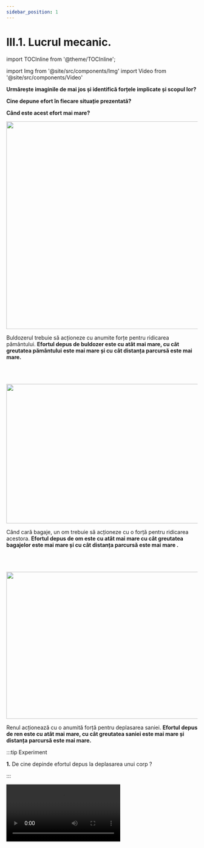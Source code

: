 ```yaml
---
sidebar_position: 1
---
```


# III.1. Lucrul mecanic.



import TOCInline from '@theme/TOCInline';

<TOCInline toc={toc} />


import Img from '@site/src/components/Img'
import Video from '@site/src/components/Video'





**Urmărește imaginile de mai jos și identifică forțele implicate și scopul lor?** 

**Cine depune efort în fiecare situație prezentată?** 

**Când este acest efort mai mare?** 



<Img className="img-responsive4" src="fizica/clasa7/capitolul3/3_1_Poza1_Buldozer_vers3.jpg" width="1000" height="545" lazy={false} />

Buldozerul trebuie să acționeze cu anumite forțe pentru ridicarea pământului. **Efortul depus de buldozer este cu atât mai mare, cu cât greutatea pământului este mai mare și cu cât distanța parcursă este mai mare.**


<br></br>


<Img className="img-responsive4" src="fizica/clasa7/capitolul3/3_1_Poza2_OmCuBagaje_vers3.jpg" width="1000" height="366" lazy={false} />

Când cară bagaje, un om trebuie să acționeze cu o forță pentru ridicarea acestora. **Efortul depus de om este cu atât mai mare cu cât greutatea bagajelor este mai mare și cu cât distanța parcursă este mai mare .**


<br></br>


<Img className="img-responsive4" src="fizica/clasa7/capitolul3/3_1_Poza3_RenCuSanie_vers3.jpg" width="1000" height="386" />


Renul acționează cu o anumită forță pentru deplasarea saniei. **Efortul depus de ren este cu atât mai mare, cu cât greutatea saniei este mai mare și distanța parcursă este mai mare.**




:::tip Experiment

**1.** De cine depinde efortul depus la deplasarea unui corp ?

:::


<Video src="https://www.youtube.com/embed/Xs001p1LQHY" />


<br></br>

**Materiale necesare:** corp cu cârlig, dinamometru, discuri ( monede).
 



**Descrierea experimentului:** 

- Trage de corp uniform cu un dinamometru pe direcția mișcării (orizontală) și măsoară forța: F<sub>1</sub> = 0,08 N.

- Pune pe corp câteva discuri pentru a-l face mai greu. Trage de corpul mai greu, uniform cu dinamometru pe direcția mișcării (orizontală) și măsoară forța: F<sub>2</sub> = 1,8 N. 

- Cum sunt cele două forțe ?


:::note Observaţie

Cu cât greutatea corpului deplasat este mai mare, cu atât și forța de tracțiune este mai mare. 

:::



- Trage de corpul mai greu, uniform, cu dinamometru, pe o direcție ce face un unghi de aproximativ 30° cu direcția mișcării și măsoară forța: F<sub>3</sub> = 2,2N.

- Trage de corpul mai greu, uniform, cu dinamometru, pe o direcție ce face un unghi de aproximativ 60° cu direcția mișcării și măsoară forța: F<sub>4</sub> = 3N.

- Compară forțele F<sub>2</sub>, F<sub>3</sub> și F<sub>4</sub> ?


:::note Observaţie

F<sub>2</sub> < F<sub>3</sub> < F<sub>4</sub>
 
:::



**Concluzia experimentului:**

Efortul depus la deplasarea unui corp crește cu creșterea forței de tracțiune.

Efortul depus la deplasarea unui corp crește cu creșterea unghiului dintre direcția forței și direcția mișcării.



**Lucrul mecanic este mărimea fizică scalară ce caracterizează efortul depus de o forță pentru deplasarea unui corp.** 






:::important Definiţie

**Lucrul mecanic (L)** al unei forțe constante ce acționează asupra unui corp pe direcția și în sensul deplasării corpului este mărimea fizică scalară egală cu produsul dintre modulul forței (F) și modulul deplasării corpului (d).

:::


:::important

#### Caracterizarea lucrului mecanic ca mărime fizică:

#### •	Simbol: 



<Img className="img-responsive4" src="fizica/clasa7/capitolul3/3_1_Poza3bis_0_SimbolLucruMecanic_vers3.jpg" width="1000" height="52" />

<br></br>
<br></br>


#### •	Formulă de calcul: 

<Img className="img-responsive4" src="fizica/clasa7/capitolul3/3_1_Poza3bis_FormulaLucruMecanic_vers3.jpg" width="1000" height="62" />

<br></br>
<br></br>



#### •	Unitatea de măsură în Sistemul Internațional: 

<Img className="img-responsive4" src="fizica/clasa7/capitolul3/3_1_Poza3bis2_UnitateDeMasuraLucruMecanic_vers4.jpg" width="1000" height="71" />

#### •	Instrument de măsură: nu are.

:::



:::important

#### Convenții de semne: 

**1)	Lucrul mecanic al unei forțe este pozitiv dacă forța ajută la deplasarea corpului**. Aceasta se întâmplă în cazul în care forța are aceeași direcție și sens cu mișcarea corpului. Forța al cărei lucru mecanic este pozitiv se numește forță motoare. 

**Exemplu:** Forța de tracțiune exercitată de motorul unui vehicul.

**2)	Lucrul mecanic al unei forțe este negativ dacă forța se opune deplasării corpului.** Aceasta se întâmplă în cazul în care componenta vectorului forță pe direcția mișcării are sens opus mișcării corpului. Forța al cărei lucru mecanic este negativ se numește forță rezistentă. 

**Exemplu:** Forța de frecare la alunecare.

**3)	Lucrul mecanic al unei forțe este nul dacă forța nici nu ajută la deplasarea corpului, nici nu se opune deplasării.** Aceasta se întâmplă în cazul în care vectorul forță este perpendicular pe direcția mișcării corpului. 

**Exemplu:** Greutatea și reacțiunea normala sunt exemple de forțe al cărei lucru mecanic este nul, atunci când deplasarea corpului are loc pe orizontală.



:::


:::note Observaţie

**a)	Lucrul mecanic total al forțelor ce acționează asupra unui corp este egal cu suma lucrurilor mecanice efectuate de fiecare forță ce acționează asupra corpului .**

 
**b)	Efortul depus pentru deplasarea corpului este mai mare atunci când:**

- forța are modulul mai mare;
- distanța parcursă este mai mare;
- unghiul dintre vectorul forță și deplasare este mai mare.


c)	Când un halterofil ridică haltera de la sol până deasupra capului, el efectuează un lucru mecanic, deoarece deplasează haltera. 

Când halterofilul ține nemișcată haltera deasupra capului, el nu mai efectuează un lucru mecanic, deoarece nu deplasează haltera. 

 
:::



:::caution Problemă rezolvată

1)	O mașină se deplasează rectiliniu și uniform pe o porțiune de șosea cu o viteză de 21,6 km/h, timp de 30 min. Știind că între roțile mașinii și asfalt apare o forță de 40 N, află lucrul mecanic total efectuat de motorul mașinii.


#### Rezolvare:


- Scriem datele problemei și transformăm în SI:



<Img className="img-responsive4" src="fizica/clasa7/capitolul3/3_1_Poza4_DateleProblemei_ProblemaModel1_vers4.jpg" width="1000" height="241" />




<br></br>
<br></br>

- Reprezentăm forţele.

<Img className="img-responsive4" src="fizica/clasa7/capitolul3/3_1_Poza5_ReprezentareaFortelor_ProblemaModel1_vers3.jpg" width="1000" height="318" />

<br></br>
<br></br>



- Calculăm distanța parcursă: 


<Img className="img-responsive4" src="fizica/clasa7/capitolul3/3_1_Poza6_CalculareaDistanteiParcurse_ProblemaModel1_vers3.jpg" width="1000" height="106" />

- La v = constantă avem modulul forței de tracțiune egal cu modulul forței de frecare : |F| = |F<sub>f</sub>| = 40 N


- L<sub>G</sub> = L<sub>N</sub> = 0 (deoarece greutatea și reacțiunea normală sunt perpendiculare pe direcția deplasării)

- Calculăm lucrul mecanic motor: 

  - **L<sub>F</sub> = F ∙ d = 40 N ∙ 10.800 m = 432.000 J**

- Calculăm lucrul mecanic rezistent, ținând cont de convenții (deoarece forța de frecare se opune mișcării, acest lucru este negativ):

  - **L<sub>Ff</sub> = - F<sub>f</sub> ∙ d = - 40 N ∙ 10.800 m = - 432.000 J**

- Calculăm lucrul mecanic total:

  - **L<sub>total</sub> = L<sub>F</sub>  + L<sub>Ff</sub>  + L<sub>G</sub>  + L<sub>N</sub> = 432.000 J  - 432.000 J + 0 J + 0 J = 0 J**



:::


<br></br>




:::caution Problemă rezolvată

2) Un copil trage o sanie pe o distanță de 100 m cu o forță de 40 N, a cărei direcție face un unghi de 60° cu orizontala. Știind forța de frecare de 10 N, determină lucrul mecanic total.


#### Rezolvare:


- Desenăm forțele ce acționează asupra saniei :

<Img className="img-responsive4" src="fizica/clasa7/capitolul3/3_1_Poza7_ReprezentareaFortelor_ProblemaModel2_vers6.jpg" width="1000" height="681" />

- Desenăm forța de tracțiune pe direcția oblică.

- Descompunem forța de tracțiune după cele două direcții perpendiculare, O<sub>x</sub> (pe orizontală) și O<sub>y</sub> (pe verticală), ducând din vârful ei perpendiculare pe cele două axe. Așa obținem componentele forței de tracțiune pe cele două axe, F<sub>x</sub> și F<sub>y</sub>.

- Reprezentăm greutatea corpului, din centrul de greutate, pe verticală în jos.

- Măsurăm segmentul forței F<sub>y</sub> și trasăm un segment egal cu diferența dintre segmentul greutății și segmentul forței F<sub>y</sub>, de la baza corpului, în același sens cu F<sub>y</sub>. Aceasta este forța de reacțiune normală (N).

- Trasăm un segment de la mijlocul corpului, la suprafața de contact, însă în sens opus lui F<sub>x</sub> și mai mic decât F<sub>x</sub>, deoarece corpul nu are o mișcare uniformă. Aceasta este forța de frecare ( F<sub>f</sub> ).

  - Pe direcția orizontală ( O<sub>x</sub> ) : |F<sub>x</sub>| > |F<sub>f</sub>| 		
  - Pe direcția verticală ( O<sub>y</sub> ) : |G| = |F<sub>y</sub> + N| 	

- Scriem datele problemei:

  - d = 100 m

  - F = 40 N

  - F<sub>f</sub> = 10 N

  - α = 60°, cos α = 0,5

  - L<sub>total</sub> = ?


- Calculăm modulul forței F<sub>x</sub> care acționează pe direcția și în sensul mișcării corpului : F<sub>x</sub> = F ∙ cos α = 40 N ∙ 0,5 = 20 N


- L<sub>G</sub> = L<sub>N</sub> = L<sub>Fy</sub> = 0 (deoarece greutatea, reacțiunea normală și componenta forței de tracțiune pe axa Oy sunt perpendiculare pe direcția deplasării)

- Calculăm lucrul mecanic motor:

  - **L<sub>Fx</sub> = F<sub>x</sub> ∙ d = 20 N ∙ 100 m = 2.000 J**

- Calculăm lucrul mecanic rezistent , ținând cont de convenții ( deoarece forța de frecare se opune mișcării, acest lucru este negativ) :

  - **L<sub>Ff</sub> = - F<sub>f</sub> ∙ d = - 10 N ∙ 100 m = - 1.000 J**

- Calculăm lucrul mecanic total :

  - **L<sub>total</sub> = L<sub>F</sub>  + L<sub>Ff</sub> + L<sub>G</sub> + L<sub>N</sub> + L<sub>Fy</sub> = 2.000 J  - 1.000 J + 0 J + 0 J + 0 J = 1.000 J**


<br></br>


<Video src="https://www.youtube.com/embed/75MaFqaXu3k" />


:::

<br></br>
<br></br>



